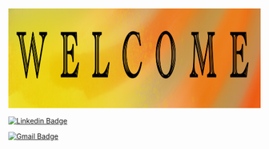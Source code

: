 <br />
  <p align="center">
    <img src="Untitled_Artwork 3.png" alt="Welcome" width="800" height="200"></a>
  </p>
</p>

[![Linkedin Badge](https://img.shields.io/badge/-Christina.Santos-blue?style=flat-square&logo=Linkedin&logoColor=white&link=https://www.linkedin.com/in/csantos91/)](https://www.linkedin.com/in/csantos91/)

[![Gmail Badge](https://img.shields.io/badge/-christina.santos823@gmail.com-d14836?style=flat-square&logo=Gmail&logoColor=white&link=mailto:mail@jayraj.co.in)](mailto:christina.santos823@gmail.com)
